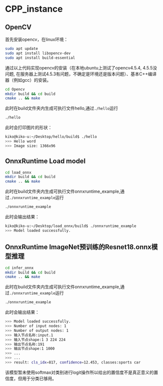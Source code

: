 # CPP_instance

## OpenCV
首先安装opencv，在linux环境：
```bash
sudo apt update
sudo apt install libopencv-dev
sudo apt install build-essential
```
通过以上代码实现opencv的安装（在本地ubuntu上测试了opencv4.5.4, 4.5.5没问题, 在服务器上测试4.5.3有问题，不确定是环境还是版本问题）、基本C++编译器（例如gcc）的安装。


```bash
cd Opencv
mkdir build && cd build
cmake .. && make
```
此时在build文件夹内生成可执行文件hello,通过`./hello`运行

```bash
./hello
```
此时会打印图片的形状：
```bash
kiko@kiko-u:~/Desktop/hello/build$ ./hello
>>> Hello word
>>> Image size: 1366x96
```

## OnnxRuntime Load model
```bash
cd load_onnx
mkdir build && cd build
cmake .. && make
```
此时在build文件夹内生成可执行文件onnxruntime_example,通过`./onnxruntime_example`运行
```bash
./onnxruntime_example
```

此时会输出结果：
```bash
kiko@kiko-u:~/Desktop/load_onnx/build$ ./onnxruntime_example 
>>> Model loaded successfully.
```

## OnnxRuntime ImageNet预训练的Resnet18.onnx模型推理
```bash
cd infer_onnx
mkdir build && cd build
cmake .. && make
```

此时在build文件夹内生成可执行文件onnxruntime_example,通过`./onnxruntime_example`运行
```bash
./onnxruntime_example
```

此时会输出结果：
```bash
>>> Model loaded successfully.
>>> Number of input nodes: 1
>>> Number of output nodes: 1
>>> 输入节点名称:input.1
>>> 输入节点shape:1 3 224 224 
>>> 输出节点名称:191
>>> 输出节点shape:1 1000 
>>> ...
>>> ...
>>> result: cls_idx=817, confidence=12.453, classes:sports car
```
该模型暂未使用softmax对类别进行logit操作所以给出的置信度不是真正意义的置信度，但用于分类已够用。

